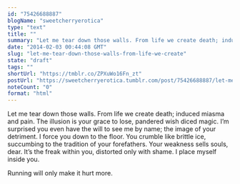 ```yaml
---
id: "75426688887"
blogName: "sweetcherryerotica"
type: "text"
title: ""
summary: "Let me tear down those walls. From life we create death; induced miasma and pain. The illusion is your grace to lose, pandered..."
date: "2014-02-03 00:44:08 GMT"
slug: "let-me-tear-down-those-walls-from-life-we-create"
state: "draft"
tags: ""
shortUrl: "https://tmblr.co/ZPXuWo16Fn_zt"
postUrl: "https://sweetcherryerotica.tumblr.com/post/75426688887/let-me-tear-down-those-walls-from-life-we-create"
noteCount: "0"
format: "html"
---
```


Let me tear down those walls. From life we create death; induced miasma and pain. The illusion is your grace to lose, pandered wish diced magic. I’m surprised you even have the will to see me by name; the image of your detriment. I force you down to the floor. You crumble like brittle ice, succumbing to the tradition of your forefathers. Your weakness sells souls, dear. It’s the freak within you, distorted only with shame. I place myself inside you.

Running will only make it hurt more.